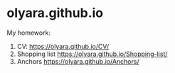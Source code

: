 # olyara.github.io
My homework:
1. CV: https://olyara.github.io/CV/
2. Shopping list https://olyara.github.io/Shopping-list/
3. Anchors https://olyara.github.io/Anchors/ 
